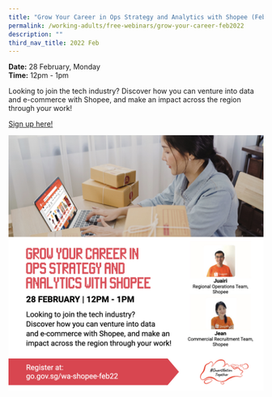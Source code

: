 ```yaml
---
title: "Grow Your Career in Ops Strategy and Analytics with Shopee (Feb 2022) "
permalink: /working-adults/free-webinars/grow-your-career-feb2022
description: ""
third_nav_title: 2022 Feb
---
```



**Date:** 28 February, Monday
<br> **Time:** 12pm - 1pm

Looking to join the tech industry? Discover how you can venture into data and e-commerce with Shopee, and make an impact across the region through your work!

[Sign up here! ](https://go.gov.sg/wa-shopee-feb22)

![Career workshop with Shopee](/images/wa-snt-28feb-shopee.jpeg)